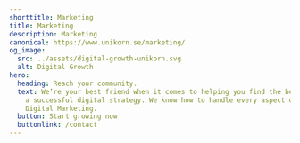 ```yaml
---
shorttitle: Marketing
title: Marketing
description: Marketing
canonical: https://www.unikorn.se/marketing/
og_image:
  src: ../assets/digital-growth-unikorn.svg
  alt: Digital Growth
hero:
  heading: Reach your community.
  text: We’re your best friend when it comes to helping you find the best path to
    a successful digital strategy. We know how to handle every aspect of your
    Digital Marketing.
  button: Start growing now
  buttonlink: /contact
---
```

